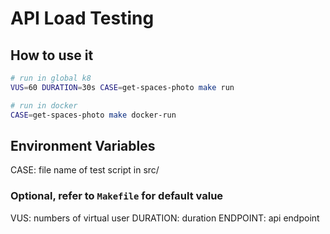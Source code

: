 # API Load Testing

## How to use it
```sh
# run in global k8
VUS=60 DURATION=30s CASE=get-spaces-photo make run

# run in docker
CASE=get-spaces-photo make docker-run
```

## Environment Variables
CASE: file name of test script in src/

### Optional, refer to `Makefile` for default value
VUS: numbers of virtual user
DURATION: duration
ENDPOINT: api endpoint
